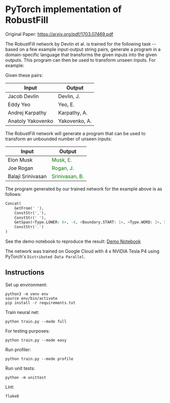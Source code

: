 # PyTorch implementation of RobustFill

Original Paper: https://arxiv.org/pdf/1703.07469.pdf

The RobustFill network by Devlin et al. is trained for the following task -- based on a few example input-output string pairs, generate a program in a domain-specific language that transforms the given inputs into the given outputs.
This program can then be used to transform unseen inputs. For example:

Given these pairs:

| Input              | Output        |
| ------------------ | ------------- |
| Jacob Devlin       | Devlin, J.    |
| Eddy Yeo           | Yeo, E.       |
| Andrej Karpathy    | Karpathy, A.  |
| Anatoly Yakovenko  | Yakovenko, A. |

The RobustFill network will generate a program that can be used to transform an unbounded number of unseen inputs:


| Input             | Output                                    |
| ----------------- | ----------------------------------------- |
| Elon Musk         | <font color="green">Musk, E.</font>       |
| Joe Rogan         | <font color="green">Rogan, J.</font>      |
| Balaji Srinivasan | <font color="green">Srinivasan, B.</font> |

The program generated by our trained network for the example above is as follows:

```python
Concat(
    GetFrom(' '),
    ConstStr(','),
    ConstStr(' '),
    GetSpan(<Type.LOWER: 6>, -4, <Boundary.START: 1>, <Type.WORD: 2>, 5, <Boundary.END: 2>),
    ConstStr('.')
)
```

See the demo notebook to reproduce the result: [Demo Notebook](demo.ipnyb)

The network was trained on Google Cloud with 4 x NVIDIA Tesla P4 using PyTorch's `Distributed Data Parallel`.

## Instructions

Set up environment:

```
python3 -m venv env
source env/bin/activate
pip install -r requirements.txt
```

Train neural net:

```
python train.py --mode full
```

For testing purposes:

```
python train.py --mode easy
```

Run profiler:

```
python train.py --mode profile
```

Run unit tests:

```
python -m unittest
```

Lint:

```
flake8
```
